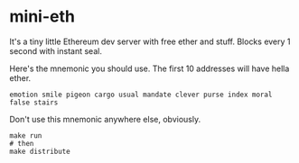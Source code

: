 # mini-eth

It's a tiny little Ethereum dev server with free ether and stuff. Blocks every 1 second with instant seal.

Here's the mnemonic you should use. The first 10 addresses will have hella ether.
```
emotion smile pigeon cargo usual mandate clever purse index moral false stairs
```

Don't use this mnemonic anywhere else, obviously.

```
make run
# then
make distribute
```
